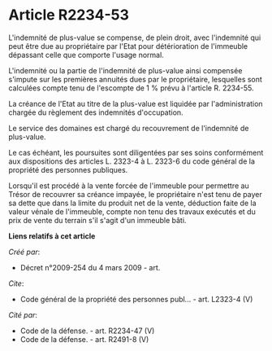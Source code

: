 # Article R2234-53

L'indemnité de plus-value se compense, de plein droit, avec l'indemnité qui peut être due au propriétaire par l'Etat pour
détérioration de l'immeuble dépassant celle que comporte l'usage normal.

L'indemnité ou la partie de l'indemnité de plus-value ainsi compensée s'impute sur les premières annuités dues par le
propriétaire, lesquelles sont calculées compte tenu de l'escompte de 1 % prévu à l'article R. 2234-55. 

La créance de l'Etat au titre de la plus-value est liquidée par l'administration chargée du règlement des indemnités
d'occupation. 

Le service des domaines est chargé du recouvrement de l'indemnité de plus-value. 

Le cas échéant, les poursuites sont diligentées par ses soins conformément aux dispositions des articles L. 2323-4 à L.
2323-6 du code général de la propriété des personnes publiques. 

Lorsqu'il est procédé à la vente forcée de l'immeuble pour permettre au Trésor de recouvrer sa créance impayée, le
propriétaire n'est tenu de payer sa dette que dans la limite du produit net de la vente, déduction faite de la valeur vénale
de l'immeuble, compte non tenu des travaux exécutés et du prix de vente du terrain s'il s'agit d'un immeuble bâti.

**Liens relatifs à cet article**

_Créé par_:

  - Décret n°2009-254 du 4 mars 2009 - art.

_Cite_:

  - Code général de la propriété des personnes publ... - art. L2323-4 (V)

_Cité par_:

  - Code de la défense. - art. R2234-47 (V)
  - Code de la défense. - art. R2491-8 (V)
